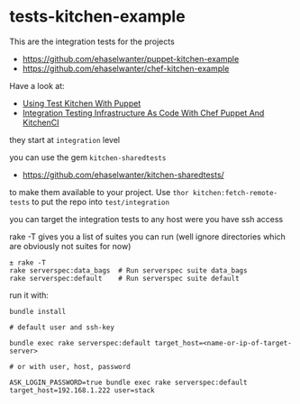 tests-kitchen-example
===================

This are the integration tests for the projects

- https://github.com/ehaselwanter/puppet-kitchen-example
- https://github.com/ehaselwanter/chef-kitchen-example

Have a look at:

- [Using Test Kitchen With Puppet](http://ehaselwanter.com/en/blog/2014/05/08/using-test-kitchen-with-puppet/)
- [Integration Testing Infrastructure As Code With Chef Puppet And KitchenCI](http://ehaselwanter.com/en/blog/2014/06/03/integration-testing-infrastructure-as-code-with-chef-puppet-and-kitchenci/)

they start at `integration` level

you can use the gem `kitchen-sharedtests`

- https://github.com/ehaselwanter/kitchen-sharedtests/

to make them available to your project. Use `thor kitchen:fetch-remote-tests` to put the repo into `test/integration`  

you can target the integration tests to any host were you have ssh access

rake -T gives you a list of suites you can run (well ignore directories which are obviously not suites for now)

```
± rake -T
rake serverspec:data_bags  # Run serverspec suite data_bags
rake serverspec:default    # Run serverspec suite default
```

run it with:

```
bundle install

# default user and ssh-key

bundle exec rake serverspec:default target_host=<name-or-ip-of-target-server>

# or with user, host, password

ASK_LOGIN_PASSWORD=true bundle exec rake serverspec:default target_host=192.168.1.222 user=stack
```
